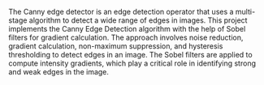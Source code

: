 The Canny edge detector is an edge detection operator that uses a multi-stage algorithm to detect a wide range of edges in images. This project implements the Canny Edge Detection algorithm with the help of Sobel filters for gradient calculation. The approach involves noise reduction, gradient calculation, non-maximum suppression, and hysteresis thresholding to detect edges in an image. The Sobel filters are applied to compute intensity gradients, which play a critical role in identifying strong and weak edges in the image.
